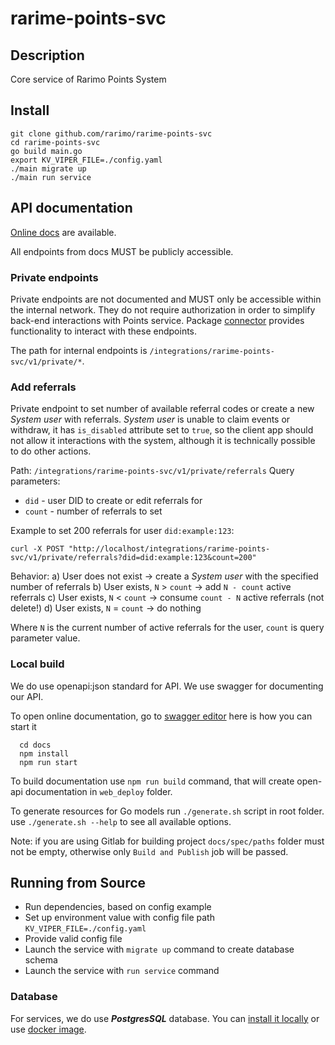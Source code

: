 # rarime-points-svc

## Description

Core service of Rarimo Points System

## Install

```
git clone github.com/rarimo/rarime-points-svc
cd rarime-points-svc
go build main.go
export KV_VIPER_FILE=./config.yaml
./main migrate up
./main run service
```

## API documentation

[Online docs](https://rarimo.github.io/rarime-points-svc/) are available.

All endpoints from docs MUST be publicly accessible.

### Private endpoints

Private endpoints are not documented and MUST only be accessible within the
internal network. They do not require authorization in order to simplify back-end
interactions with Points service. Package [connector](./pkg/connector) provides
functionality to interact with these endpoints.

The path for internal endpoints is `/integrations/rarime-points-svc/v1/private/*`.

### Add referrals

Private endpoint to set number of available referral codes or create a new
_System user_ with referrals. _System user_ is unable to claim events or
withdraw, it has `is_disabled` attribute set to `true`, so the client app should not allow it interactions with the system, although it is technically possible to do other actions.

Path: `/integrations/rarime-points-svc/v1/private/referrals`
Query parameters:
- `did` - user DID to create or edit referrals for
- `count` - number of referrals to set

Example to set 200 referrals for user `did:example:123`:
```shell
curl -X POST "http://localhost/integrations/rarime-points-svc/v1/private/referrals?did=did:example:123&count=200"
```

Behavior:
a) User does not exist -> create a _System user_ with the specified number of
referrals
b) User exists, `N` > `count` -> add `N - count` active referrals
c) User exists, `N` < `count` -> consume `count - N` active referrals (not delete!)
d) User exists, `N` = `count` -> do nothing

Where `N` is the current number of active referrals for the user, `count` is
query parameter value.

### Local build

We do use openapi:json standard for API. We use swagger for documenting our API.

To open online documentation, go to [swagger editor](http://localhost:8080/swagger-editor/) here is how you can start it
```
  cd docs
  npm install
  npm run start
```
To build documentation use `npm run build` command,
that will create open-api documentation in `web_deploy` folder.

To generate resources for Go models run `./generate.sh` script in root folder.
use `./generate.sh --help` to see all available options.

Note: if you are using Gitlab for building project `docs/spec/paths` folder must not be
empty, otherwise only `Build and Publish` job will be passed.  

## Running from Source

* Run dependencies, based on config example
* Set up environment value with config file path `KV_VIPER_FILE=./config.yaml`
* Provide valid config file
* Launch the service with `migrate up` command to create database schema
* Launch the service with `run service` command

### Database
For services, we do use ***PostgresSQL*** database. 
You can [install it locally](https://www.postgresql.org/download/) or use [docker image](https://hub.docker.com/_/postgres/).
